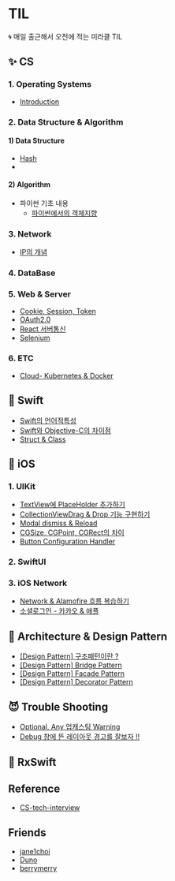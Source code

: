 # TIL
🌀 매일 출근해서 오전에 적는 미라클 TIL


## ✨ CS

### 1. Operating Systems
- [Introduction](https://github.com/Suyeon9911/TIL/issues/28)
### 2. Data Structure & Algorithm
#### 1) Data Structure
  - [Hash](https://github.com/Suyeon9911/TIL/issues/7)
  - 
#### 2) Algorithm
  - 파이썬 기초 내용
    - [파이썬에서의 객체지향](https://github.com/Suyeon9911/TIL/issues/66)



### 3. Network
- [IP의 개념](https://github.com/Suyeon9911/TIL/issues/63)

### 4. DataBase

### 5. Web & Server
- [Cookie, Session, Token](https://github.com/Suyeon9911/TIL/issues/24)
- [OAuth2.0](https://github.com/Suyeon9911/TIL/issues/37)
- [React 서버통신](https://github.com/Suyeon9911/TIL/issues/57)
- [Selenium](https://github.com/Suyeon9911/TIL/issues/58)

### 6. ETC
- [Cloud- Kubernetes & Docker](https://github.com/Suyeon9911/TIL/issues/64)

## 👀 Swift
- [Swift의 언어적특성](https://github.com/Suyeon9911/TIL/issues/42)
- [Swift와 Objective-C의 차이점](https://github.com/Suyeon9911/TIL/issues/43)
- [Struct & Class](https://github.com/Suyeon9911/TIL/issues/46)
## 🌴 iOS

### 1. UIKit
- [TextView에 PlaceHolder 추가하기](https://github.com/Suyeon9911/TIL/issues/40)
- [CollectionViewDrag & Drop 기능 구현하기](https://github.com/Suyeon9911/TIL/issues/53)
- [Modal dismiss & Reload](https://github.com/Suyeon9911/TIL/issues/52)
- [CGSize, CGPoint, CGRect의 차이](https://github.com/Suyeon9911/TIL/issues/48)
- [Button Configuration Handler](https://github.com/Suyeon9911/TIL/issues/54)


### 2. SwiftUI

### 3. iOS Network
- [Network & Alamofire 흐름 복습하기](https://github.com/Suyeon9911/TIL/issues/39)
- [소셜로그인 - 카카오 & 애플](https://github.com/Suyeon9911/TIL/issues/50)

## 🍰 Architecture & Design Pattern
- [[Design Pattern] 구조패턴이란 ?](https://github.com/Suyeon9911/TIL/issues/25)
- [[Design Pattern] Bridge Pattern](https://github.com/Suyeon9911/TIL/issues/26)
- [[Design Pattern] Facade Pattern](https://github.com/Suyeon9911/TIL/issues/27)
- [[Design Pattern] Decorator Pattern]()

## 😈 Trouble Shooting
- [Optional, Any 업캐스팅 Warning](https://github.com/Suyeon9911/TIL/issues/36)
- [Debug 창에 뜬 레이아웃 경고를 잘보자 !!](https://github.com/Suyeon9911/TIL/issues/59)

## 🐢 RxSwift 



## Reference
- [CS-tech-interview](https://github.com/gyoogle/tech-interview-for-developer)


## Friends
- [jane1choi](https://github.com/jane1choi/TIL)
- [Duno](https://github.com/L-j-h-c/TIL)
- [berrymerry](https://github.com/EunHee-Jeong/TIL)
